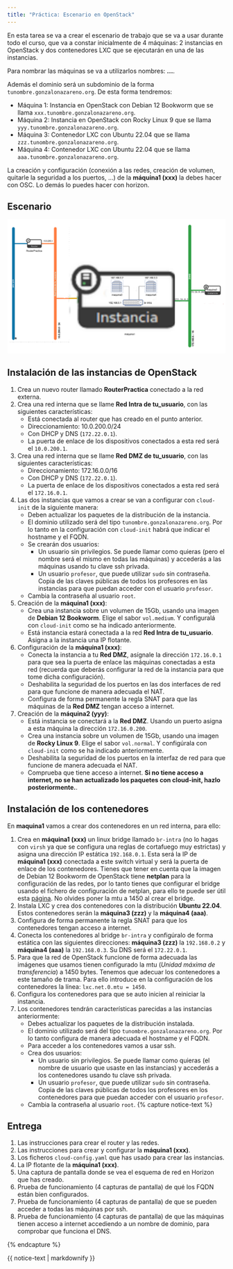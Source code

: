 ```yaml
---
title: "Práctica: Escenario en OpenStack"
---
```


En esta tarea se va a crear el escenario de trabajo que se va a usar durante todo el curso, que va a constar inicialmente de 4 máquinas: 2 instancias en OpenStack y dos contenedores LXC que se ejecutarán en una de las instancias.

Para nombrar las máquinas se va a utilizarlos nombres: **...**.

Además el dominio será un subdominio de la forma `tunombre.gonzalonazareno.org`. De esta forma tendremos:

* Máquina 1: Instancia en OpenStack con Debian 12 Bookworm que se llama `xxx.tunombre.gonzalonazareno.org`.
* Máquina 2: Instancia en OpenStack con Rocky Linux 9 que se llama `yyy.tunombre.gonzalonazareno.org`.
* Máquina 3: Contenedor LXC con Ubuntu 22.04 que se llama `zzz.tunombre.gonzalonazareno.org`.
* Máquina 4: Contenedor LXC con Ubuntu 22.04 que se llama `aaa.tunombre.gonzalonazareno.org`.

La creación y configuración (conexión a las redes, creación de volumen, quitarle la seguridad a los puertos, ...) de la **máquina1 (xxx)** la debes hacer con OSC. Lo demás lo puedes hacer con horizon.

## Escenario

![os](img/os.drawio.png)

## Instalación de las instancias de OpenStack

1. Crea un nuevo router llamado **RouterPractica** conectado a la red externa.
2. Crea una red interna que se llame **Red Intra de tu_usuario**, con las siguientes características:
	* Está conectada al router que has creado en el punto anterior.
	* Direccionamiento: 10.0.200.0/24
	* Con DHCP y DNS (`172.22.0.1`).
	* La puerta de enlace de los dispositivos conectados a esta red será el `10.0.200.1`.
3. Crea una red interna que se llame **Red DMZ de tu_usuario**, con las siguientes características:
	* Direccionamiento: 172.16.0.0/16
	* Con DHCP y DNS (`172.22.0.1`).
	* La puerta de enlace de los dispositivos conectados a esta red será el `172.16.0.1`.
4. Las dos instancias que vamos a crear se van a configurar con `cloud-init` de la siguiente manera:
	* Deben actualizar los paquetes de la distribución de la instancia.
	* El dominio utilizado será del tipo `tunombre.gonzalonazareno.org`. Por lo tanto en la configuración con `cloud-init` habrá que indicar el hostname y el FQDN.
	* Se crearán dos usuarios: 
		* Un usuario sin privilegios. Se puede llamar como quieras (pero el nombre será el mismo en todas las máquinas) y accederás a las máquinas usando tu clave ssh privada.
		* Un usuario `profesor`, que puede utilizar `sudo` sin contraseña. Copia de las claves públicas de todos los profesores en las instancias para que puedan acceder con el usuario `profesor`.
	* Cambia la contraseña al usuario `root`.
5. Creación de la **máquina1 (xxx)**:
	* Crea una instancia sobre un volumen de 15Gb, usando una imagen de **Debian 12 Bookworm**. Elige el sabor `vol.medium`. Y configuralá con `cloud-init` como se ha indicado anteriormente.
	* Está instancia estará conectada a la red **Red Intra de tu_usuario**. Asigna a la instancia una IP flotante.
6. Configuración de la **máquina1 (xxx)**:
	* Conecta la instancia a tu **Red DMZ**, asígnale la dirección `172.16.0.1` para que sea la puerta de enlace las máquinas conectadas a esta red (recuerda que deberás configurar la red de la instancia para que tome dicha configuración).
	* Deshabilita la seguridad de los puertos en las dos interfaces de red para que funcione de manera adecuada el NAT.
	* Configura de forma permanente la regla SNAT para que las máquinas de la **Red DMZ** tengan acceso a internet.
7. Creación de la **máquina2 (yyy)**:
	* Está instancia se conectará a la **Red DMZ**. Usando un puerto asigna a esta máquina la dirección `172.16.0.200`.
	* Crea una instancia sobre un volumen de 15Gb, usando una imagen de **Rocky Linux 9**. Elige el sabor `vol.normal`. Y configúrala con `cloud-init` como se ha indicado anteriormente.
	* Deshabilita la seguridad de los puertos en la interfaz de red para que funcione de manera adecuada el NAT.
	* Comprueba que tiene acceso a internet. **Si no tiene acceso a internet, no se han actualizado los paquetes con cloud-init, hazlo posteriormente.**.

## Instalación de los contenedores

En **maquina1** vamos a crear dos contenedores en un red interna, para ello:
1. Crea en **máquina1 (xxx)** un linux bridge llamado `br-intra` (no lo hagas con `virsh` ya que se configura una reglas de cortafuego muy estrictas) y asigna una dirección IP estática `192.168.0.1`. Esta será la IP de **máquina1 (xxx)** conectada a este switch virtual y será la puerta de enlace de los contenedores. Tienes que tener en cuenta que la imagen de Debian 12 Bookworm de OpenStack tiene **netplan** para la configuración de las redes, por lo tanto tienes que configurar el bridge usando el fichero de configuración de netplan, para ello te puede ser útil esta [página](https://fabianlee.org/2022/09/20/kvm-creating-a-bridged-network-with-netplan-on-ubuntu-22-04/). No olvides poner la mtu a 1450 al crear el bridge.
2. Instala LXC y crea dos contenedores con la distribución **Ubuntu 22.04**. Estos contenedores serán la **máquina3 (zzz)** y la **máquina4 (aaa)**.
3. Configura de forma permanente la regla SNAT para que los contenedores tengan acceso a internet.
4. Conecta los contenedores al bridge `br-intra` y configúralo de forma estática con las siguientes direcciones: **máquina3 (zzz)** la `192.168.0.2` y **máquina4 (aaa)** la `192.168.0.3`. Su DNS será el `172.22.0.1`.
5. Para que la red de OpenStack funcione de forma adecuada las imágenes que usamos tienen configurado la mtu (*Unidad máxima de transferencia*) a 1450 bytes. Tenemos que adecuar los contenedores a este tamaño de trama. Para ello introduce en la configuración de los contenedores la línea: `lxc.net.0.mtu = 1450`.
6. Configura los contenedores para que se auto inicien al reiniciar la instancia. 
7. Los contenedores tendrán características parecidas a las instancias anteriormente:
	* Debes actualizar los paquetes de la distribución instalada.
	* El dominio utilizado será del tipo `tunombre.gonzalonazareno.org`. Por lo tanto configura de manera adecuada el hostname y el FQDN.
	* Para acceder a los contenedores vamos a usar ssh.
	* Crea dos usuarios: 
		* Un usuario sin privilegios. Se puede llamar como quieras (el nombre de usuario que usaste en las instancias) y accederás a los contenedores usando tu clave ssh privada.
		* Un usuario `profesor`, que puede utilizar `sudo` sin contraseña. Copia de las claves públicas de todos los profesores en los contenedores para que puedan acceder con el usuario `profesor`.
	* Cambia la contraseña al usuario `root`.
{% capture notice-text %}
## Entrega

1. Las instrucciones para crear el router y las redes.
2. Las instrucciones para crear y configurar la **máquina1 (xxx)**.
3. Los ficheros `cloud-config.yaml` que has usado para crear las instancias.
4. La IP flotante de la **máquina1 (xxx)**.
5. Una captura de pantalla donde se vea el esquema de red en Horizon que has creado.
6. Prueba de funcionamiento (4 capturas de pantalla) de qué los FQDN están bien configurados.
7. Prueba de funcionamiento (4 capturas de pantalla) de que se pueden acceder a todas las máquinas por ssh.
8. Prueba de funcionamiento (4 capturas de pantalla) de que las máquinas tienen acceso a internet accediendo a un nombre de dominio, para comprobar que funciona el DNS.

{% endcapture %}<div class="notice--info">{{ notice-text | markdownify }}</div>


